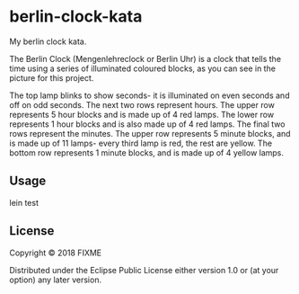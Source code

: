 # berlin-clock-kata

My berlin clock kata.

The Berlin Clock (Mengenlehreclock or Berlin Uhr) is a clock that tells the time using a series of 
illuminated coloured blocks, as you can see in the picture for this project.

The top lamp blinks to show seconds- it is illuminated on even seconds and off on odd seconds.
The next two rows represent hours. The upper row represents 5 hour blocks and is made up of 4 red lamps. 
The lower row represents 1 hour blocks and is also made up of 4 red lamps.
The final two rows represent the minutes. The upper row represents 5 minute blocks, and is made up 
of 11 lamps- every third lamp is red, the rest are yellow. The bottom row represents 1 minute blocks, 
and is made up of 4 yellow lamps.

## Usage

lein test

## License

Copyright © 2018 FIXME

Distributed under the Eclipse Public License either version 1.0 or (at
your option) any later version.

